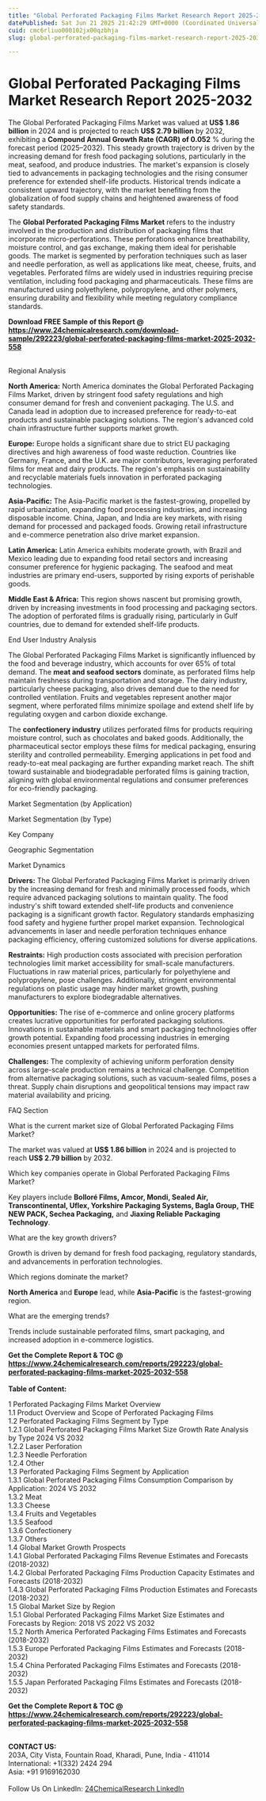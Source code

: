 ```yaml
---
title: "Global Perforated Packaging Films Market Research Report 2025-2032"
datePublished: Sat Jun 21 2025 21:42:29 GMT+0000 (Coordinated Universal Time)
cuid: cmc6rliuo000102jx00qzbhja
slug: global-perforated-packaging-films-market-research-report-2025-2032-1

---
```


# Global Perforated Packaging Films Market Research Report 2025-2032

<p>The Global Perforated Packaging Films Market was valued at <strong>US$ 1.86 billion</strong> in 2024 and is projected to reach <strong>US$ 2.79 billion</strong> by 2032, exhibiting a <strong>Compound Annual Growth Rate (CAGR) of 0.052</strong> % during the forecast period (2025–2032). This steady growth trajectory is driven by the increasing demand for fresh food packaging solutions, particularly in the meat, seafood, and produce industries. The market's expansion is closely tied to advancements in packaging technologies and the rising consumer preference for extended shelf-life products. Historical trends indicate a consistent upward trajectory, with the market benefiting from the globalization of food supply chains and heightened awareness of food safety standards.</p><p>
</p><p>The <strong>Global Perforated Packaging Films Market</strong> refers to the industry involved in the production and distribution of packaging films that incorporate micro-perforations. These perforations enhance breathability, moisture control, and gas exchange, making them ideal for perishable goods. The market is segmented by perforation techniques such as laser and needle perforation, as well as applications like meat, cheese, fruits, and vegetables. Perforated films are widely used in industries requiring precise ventilation, including food packaging and pharmaceuticals. These films are manufactured using polyethylene, polypropylene, and other polymers, ensuring durability and flexibility while meeting regulatory compliance standards.</p><div><b>Download FREE Sample of this Report @ 
            <a href="https://www.24chemicalresearch.com/download-sample/292223/global-perforated-packaging-films-market-2025-2032-558">
            https://www.24chemicalresearch.com/download-sample/292223/global-perforated-packaging-films-market-2025-2032-558</a></b></div><br><p>
Regional Analysis</p><p>
</p><p><strong>North America:</strong> North America dominates the Global Perforated Packaging Films Market, driven by stringent food safety regulations and high consumer demand for fresh and convenient packaging. The U.S. and Canada lead in adoption due to increased preference for ready-to-eat products and sustainable packaging solutions. The region's advanced cold chain infrastructure further supports market growth.</p><p>
</p><p><strong>Europe:</strong> Europe holds a significant share due to strict EU packaging directives and high awareness of food waste reduction. Countries like Germany, France, and the U.K. are major contributors, leveraging perforated films for meat and dairy products. The region's emphasis on sustainability and recyclable materials fuels innovation in perforated packaging technologies.</p><p>
</p><p><strong>Asia-Pacific:</strong> The Asia-Pacific market is the fastest-growing, propelled by rapid urbanization, expanding food processing industries, and increasing disposable income. China, Japan, and India are key markets, with rising demand for processed and packaged foods. Growing retail infrastructure and e-commerce penetration also drive market expansion.</p><p>
</p><p><strong>Latin America:</strong> Latin America exhibits moderate growth, with Brazil and Mexico leading due to expanding food retail sectors and increasing consumer preference for hygienic packaging. The seafood and meat industries are primary end-users, supported by rising exports of perishable goods.</p><p>
</p><p><strong>Middle East &amp; Africa:</strong> This region shows nascent but promising growth, driven by increasing investments in food processing and packaging sectors. The adoption of perforated films is gradually rising, particularly in Gulf countries, due to demand for extended shelf-life products.</p><p>
End User Industry Analysis</p><p>
</p><p>The Global Perforated Packaging Films Market is significantly influenced by the food and beverage industry, which accounts for over 65% of total demand. The <strong>meat and seafood sectors</strong> dominate, as perforated films help maintain freshness during transportation and storage. The dairy industry, particularly cheese packaging, also drives demand due to the need for controlled ventilation. Fruits and vegetables represent another major segment, where perforated films minimize spoilage and extend shelf life by regulating oxygen and carbon dioxide exchange.</p><p>
</p><p>The <strong>confectionery industry</strong> utilizes perforated films for products requiring moisture control, such as chocolates and baked goods. Additionally, the pharmaceutical sector employs these films for medical packaging, ensuring sterility and controlled permeability. Emerging applications in pet food and ready-to-eat meal packaging are further expanding market reach. The shift toward sustainable and biodegradable perforated films is gaining traction, aligning with global environmental regulations and consumer preferences for eco-friendly packaging.</p><p>
Market Segmentation (by Application)</p><p>
</p><p>
Market Segmentation (by Type)</p><p>
</p><p>
Key Company</p><p>
</p><p>
Geographic Segmentation</p><p>
</p><p>
Market Dynamics</p><p>
</p><p><strong>Drivers:</strong> The Global Perforated Packaging Films Market is primarily driven by the increasing demand for fresh and minimally processed foods, which require advanced packaging solutions to maintain quality. The food industry's shift toward extended shelf-life products and convenience packaging is a significant growth factor. Regulatory standards emphasizing food safety and hygiene further propel market expansion. Technological advancements in laser and needle perforation techniques enhance packaging efficiency, offering customized solutions for diverse applications.</p><p>
</p><p><strong>Restraints:</strong> High production costs associated with precision perforation technologies limit market accessibility for small-scale manufacturers. Fluctuations in raw material prices, particularly for polyethylene and polypropylene, pose challenges. Additionally, stringent environmental regulations on plastic usage may hinder market growth, pushing manufacturers to explore biodegradable alternatives.</p><p>
</p><p><strong>Opportunities:</strong> The rise of e-commerce and online grocery platforms creates lucrative opportunities for perforated packaging solutions. Innovations in sustainable materials and smart packaging technologies offer growth potential. Expanding food processing industries in emerging economies present untapped markets for perforated films.</p><p>
</p><p><strong>Challenges:</strong> The complexity of achieving uniform perforation density across large-scale production remains a technical challenge. Competition from alternative packaging solutions, such as vacuum-sealed films, poses a threat. Supply chain disruptions and geopolitical tensions may impact raw material availability and pricing.</p><p>
FAQ Section</p><p>
What is the current market size of Global Perforated Packaging Films Market?</p><p>
</p><p>The market was valued at <strong>US$ 1.86 billion</strong> in 2024 and is projected to reach <strong>US$ 2.79 billion</strong> by 2032.</p><p>
Which key companies operate in Global Perforated Packaging Films Market?</p><p>
</p><p>Key players include <strong>Bolloré Films, Amcor, Mondi, Sealed Air, Transcontinental, Uflex, Yorkshire Packaging Systems, Bagla Group, THE NEW PACK, Sechea Packaging,</strong> and <strong>Jiaxing Reliable Packaging Technology</strong>.</p><p>
What are the key growth drivers?</p><p>
</p><p>Growth is driven by demand for fresh food packaging, regulatory standards, and advancements in perforation technologies.</p><p>
Which regions dominate the market?</p><p>
</p><p><strong>North America</strong> and <strong>Europe</strong> lead, while <strong>Asia-Pacific</strong> is the fastest-growing region.</p><p>
What are the emerging trends?</p><p>
</p><p>Trends include sustainable perforated films, smart packaging, and increased adoption in e-commerce logistics.</p>

<div><b>Get the Complete Report & TOC @ 
            <a href="https://www.24chemicalresearch.com/reports/292223/global-perforated-packaging-films-market-2025-2032-558">
            https://www.24chemicalresearch.com/reports/292223/global-perforated-packaging-films-market-2025-2032-558</a></b></div><br>
            <b>Table of Content:</b><p>1 Perforated Packaging Films Market Overview<br />
    1.1 Product Overview and Scope of Perforated Packaging Films<br />
    1.2 Perforated Packaging Films Segment by Type<br />
        1.2.1 Global Perforated Packaging Films Market Size Growth Rate Analysis by Type 2024 VS 2032<br />
        1.2.2 Laser Perforation<br />
        1.2.3 Needle Perforation<br />
        1.2.4 Other<br />
    1.3 Perforated Packaging Films Segment by Application<br />
        1.3.1 Global Perforated Packaging Films Consumption Comparison by Application: 2024 VS 2032<br />
        1.3.2 Meat<br />
        1.3.3 Cheese<br />
        1.3.4 Fruits and Vegetables<br />
        1.3.5 Seafood<br />
        1.3.6 Confectionery<br />
        1.3.7 Others<br />
    1.4 Global Market Growth Prospects<br />
        1.4.1 Global Perforated Packaging Films Revenue Estimates and Forecasts (2018-2032)<br />
        1.4.2 Global Perforated Packaging Films Production Capacity Estimates and Forecasts (2018-2032)<br />
        1.4.3 Global Perforated Packaging Films Production Estimates and Forecasts (2018-2032)<br />
    1.5 Global Market Size by Region<br />
        1.5.1 Global Perforated Packaging Films Market Size Estimates and Forecasts by Region: 2018 VS 2022 VS 2032<br />
        1.5.2 North America Perforated Packaging Films Estimates and Forecasts (2018-2032)<br />
        1.5.3 Europe Perforated Packaging Films Estimates and Forecasts (2018-2032)<br />
        1.5.4 China Perforated Packaging Films Estimates and Forecasts (2018-2032)<br />
        1.5.5 Japan Perforated Packaging Films Estimates and Forecasts (2018-2032)</p>

<div><b>Get the Complete Report & TOC @ 
            <a href="https://www.24chemicalresearch.com/reports/292223/global-perforated-packaging-films-market-2025-2032-558">
            https://www.24chemicalresearch.com/reports/292223/global-perforated-packaging-films-market-2025-2032-558</a></b></div><br>

<b>CONTACT US:</b><br>
            203A, City Vista, Fountain Road, Kharadi, Pune, India - 411014<br>
            International: +1(332) 2424 294<br>
            Asia: +91 9169162030 <br><br>
            Follow Us On LinkedIn: <a href="https://www.linkedin.com/company/24chemicalresearch/">24ChemicalResearch LinkedIn</a>